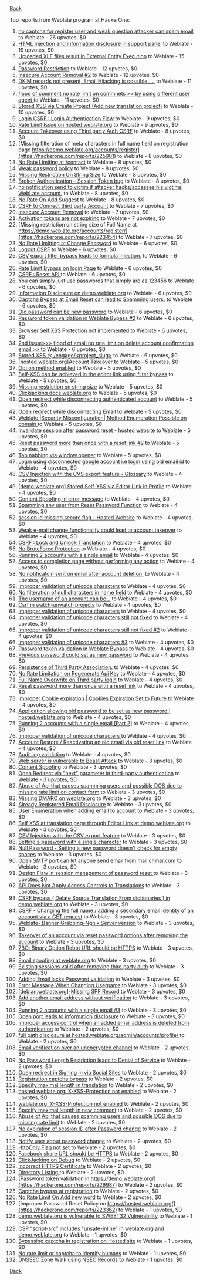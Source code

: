 [Back](../README.md)

Top reports from Weblate program at HackerOne:

1. [no captcha for register user and weak question attacker can spam email](https://hackerone.com/reports/236398) to Weblate - 26 upvotes, $0
2. [HTML injection and information disclosure in support panel](https://hackerone.com/reports/634312) to Weblate - 19 upvotes, $0
3. [Uploaded XLF files result in External Entity Execution](https://hackerone.com/reports/232614) to Weblate - 15 upvotes, $0
4. [Password Restriction](https://hackerone.com/reports/229920) to Weblate - 12 upvotes, $0
5. [Insecure Account Removal #2](https://hackerone.com/reports/229532) to Weblate - 12 upvotes, $0
6. [DKIM records not present, Email Hijacking is possible.....](https://hackerone.com/reports/253926) to Weblate - 11 upvotes, $0
7. [flood of comment no rate  limit on commnets \>\>  by using different user agent ](https://hackerone.com/reports/404035) to Weblate - 11 upvotes, $0
8. [Stored XSS via Create Project (Add new translation project)](https://hackerone.com/reports/610219) to Weblate - 10 upvotes, $0
9. [Login CSRF : Login Authentication Flaw](https://hackerone.com/reports/229528) to Weblate - 9 upvotes, $0
10. [Rate Limit Issue on hosted.weblate.org](https://hackerone.com/reports/229825) to Weblate - 9 upvotes, $0
11. [Account Takeover using Third party Auth CSRF](https://hackerone.com/reports/225653) to Weblate - 8 upvotes, $0
12. [Missing filteration of meta characters in full name field on registration page https://demo.weblate.org/accounts/register](https://hackerone.com/reports/225901) to Weblate - 8 upvotes, $0
13. [No Rate Limiting at /contact](https://hackerone.com/reports/229511) to Weblate - 8 upvotes, $0
14. [Weak password policy](https://hackerone.com/reports/224572) to Weblate - 8 upvotes, $0
15. [Missing Restriction On String Size](https://hackerone.com/reports/257376) to Weblate - 8 upvotes, $0
16. [Broken Authentication – Session Token bug](https://hackerone.com/reports/400826) to Weblate - 8 upvotes, $0
17. [no notification send to victim if attacker hacks/accesses his victims WebLate account.](https://hackerone.com/reports/282772) to Weblate - 8 upvotes, $0
18. [No Rate On Add Suggest](https://hackerone.com/reports/481654) to Weblate - 8 upvotes, $0
19. [CSRF to Connect third party Account](https://hackerone.com/reports/225100) to Weblate - 7 upvotes, $0
20. [Insecure Account Removal](https://hackerone.com/reports/223355) to Weblate - 7 upvotes, $0
21. [Activation tokens are not expiring](https://hackerone.com/reports/223339) to Weblate - 7 upvotes, $0
22. [Missing restriction on string size of Full Name at https://demo.weblate.org/accounts/register/](https://hackerone.com/reports/223454) to Weblate - 7 upvotes, $0
23. [No Rate Limitting at Change Password](https://hackerone.com/reports/223694) to Weblate - 6 upvotes, $0
24. [Logout CSRF](https://hackerone.com/reports/223329) to Weblate - 6 upvotes, $0
25. [CSV export filter bypass leads to formula injection.](https://hackerone.com/reports/223999) to Weblate - 6 upvotes, $0
26. [Rate Limit Bypass on login Page](https://hackerone.com/reports/224460) to Weblate - 6 upvotes, $0
27. [CSRF : Reset API ](https://hackerone.com/reports/223333) to Weblate - 6 upvotes, $0
28. [You can simply just use passwords that simply are as 123456](https://hackerone.com/reports/223374) to Weblate - 6 upvotes, $0
29. [Information Disclosure on demo.weblate.org](https://hackerone.com/reports/229620) to Weblate - 6 upvotes, $0
30. [Captcha Bypass at Email Reset can lead to Spamming users.](https://hackerone.com/reports/229541) to Weblate - 6 upvotes, $0
31. [Old password can be new password](https://hackerone.com/reports/229577) to Weblate - 6 upvotes, $0
32. [Password token validation in Weblate Bypass #2](https://hackerone.com/reports/244287) to Weblate - 6 upvotes, $0
33. [Browser Self XSS Protection not implemented](https://hackerone.com/reports/400781) to Weblate - 6 upvotes, $0
34. [2nd issue\>\>\> flood of email  no rate limit on delete account confirmation email \>\> ](https://hackerone.com/reports/404713) to Weblate - 6 upvotes, $0
35. [Stored XSS @ /engage/\<project_slug\>](https://hackerone.com/reports/472391) to Weblate - 6 upvotes, $0
36. [[hosted.weblate.org]Account Takeover](https://hackerone.com/reports/223637) to Weblate - 5 upvotes, $0
37. [Option method enabled](https://hackerone.com/reports/230194) to Weblate - 5 upvotes, $0
38. [Self-XSS can be achieved in the editor link using filter bypass](https://hackerone.com/reports/229735) to Weblate - 5 upvotes, $0
39. [Missing restriction on string size](https://hackerone.com/reports/229796) to Weblate - 5 upvotes, $0
40. [Clickjacking docs.weblate.org](https://hackerone.com/reports/223391) to Weblate - 5 upvotes, $0
41. [Open redirect while disconnecting authenticated account](https://hackerone.com/reports/224317) to Weblate - 5 upvotes, $0
42. [Open redirect while disconnecting Email](https://hackerone.com/reports/238117) to Weblate - 5 upvotes, $0
43. [Weblate |Security Misconfiguration| Method Enumeration Possible on domain ](https://hackerone.com/reports/230648) to Weblate - 5 upvotes, $0
44. [Invalidate session after password reset - hosted website](https://hackerone.com/reports/224362) to Weblate - 5 upvotes, $0
45. [Reset password more than once with a reset link #2](https://hackerone.com/reports/245450) to Weblate - 5 upvotes, $0
46. [Tab nabbing via window.opener](https://hackerone.com/reports/403891) to Weblate - 5 upvotes, $0
47. [Login using disconnected google account i.e login using old email id](https://hackerone.com/reports/223427) to Weblate - 4 upvotes, $0
48. [CSV Injection with the CVS export feature - Glossary](https://hackerone.com/reports/224291) to Weblate - 4 upvotes, $0
49. [[demo.weblate.org] Stored Self-XSS via Editor Link in Profile](https://hackerone.com/reports/223331) to Weblate - 4 upvotes, $0
50. [Content Spoofing in error message](https://hackerone.com/reports/223456) to Weblate - 4 upvotes, $0
51. [Spamming any user from Reset Password Function](https://hackerone.com/reports/223525) to Weblate - 4 upvotes, $0
52. [session id missing secure flag - Hosted Website](https://hackerone.com/reports/224379) to Weblate - 4 upvotes, $0
53. [Weak e-mail change functionality could lead to account takeover](https://hackerone.com/reports/223461) to Weblate - 4 upvotes, $0
54. [CSRF : Lock and Unlock Translation](https://hackerone.com/reports/223345) to Weblate - 4 upvotes, $0
55. [No BruteForce Protection](https://hackerone.com/reports/223337) to Weblate - 4 upvotes, $0
56. [Running 2 accounts with a single email](https://hackerone.com/reports/224072) to Weblate - 4 upvotes, $0
57. [Access to completion page without performing any action](https://hackerone.com/reports/223846) to Weblate - 4 upvotes, $0
58. [No notificatoin sent on email after account deletion.](https://hackerone.com/reports/229909) to Weblate - 4 upvotes, $0
59. [Improper validation of unicode characters](https://hackerone.com/reports/229483) to Weblate - 4 upvotes, $0
60. [No filteration of null characters in name field](https://hackerone.com/reports/242945) to Weblate - 4 upvotes, $0
61. [The username of an account can be ..](https://hackerone.com/reports/243609) to Weblate - 4 upvotes, $0
62. [Csrf in watch-unwatch projects](https://hackerone.com/reports/229405) to Weblate - 4 upvotes, $0
63. [Improper validation of unicode characters](https://hackerone.com/reports/242171) to Weblate - 4 upvotes, $0
64. [Improper validation of unicode characters still not fixed](https://hackerone.com/reports/241596) to Weblate - 4 upvotes, $0
65. [Improper validation of unicode characters still not fixed #2](https://hackerone.com/reports/243611) to Weblate - 4 upvotes, $0
66. [Improper validation of unicode characters #3](https://hackerone.com/reports/243635) to Weblate - 4 upvotes, $0
67. [Password token validation in Weblate Bypass](https://hackerone.com/reports/243842) to Weblate - 4 upvotes, $0
68. [Previous password could set as new password](https://hackerone.com/reports/243616) to Weblate - 4 upvotes, $0
69. [Persistence of Third Party Association.](https://hackerone.com/reports/241623) to Weblate - 4 upvotes, $0
70. [No Rate Limitation on Regenerate Api Key](https://hackerone.com/reports/243619) to Weblate - 4 upvotes, $0
71. [Full Name Overwrite on Third party login](https://hackerone.com/reports/241598) to Weblate - 4 upvotes, $0
72. [Reset password more than once with a reset link](https://hackerone.com/reports/243594) to Weblate - 4 upvotes, $0
73. [Improper Cookie expiration | Cookies Expiration Set to Future ](https://hackerone.com/reports/232306) to Weblate - 4 upvotes, $0
74. [ Application allowing old password to be set as new password | hosted.weblate.org](https://hackerone.com/reports/264934) to Weblate - 4 upvotes, $0
75. [Running 2 accounts with a single email [Part 2]](https://hackerone.com/reports/241608) to Weblate - 4 upvotes, $0
76. [Improper validation of unicode characters ](https://hackerone.com/reports/278718) to Weblate - 4 upvotes, $0
77. [ Account Restore / Reactivating an old email via old reset link](https://hackerone.com/reports/275303) to Weblate - 4 upvotes, $0
78. [Audit log validation](https://hackerone.com/reports/296632) to Weblate - 4 upvotes, $0
79. [Web server is vulnerable to Beast Attack](https://hackerone.com/reports/223350) to Weblate - 3 upvotes, $0
80. [Content Spoofing](https://hackerone.com/reports/223630) to Weblate - 3 upvotes, $0
81. [Open Redirect via "next" parameter in third-party authentication](https://hackerone.com/reports/223326) to Weblate - 3 upvotes, $0
82. [Abuse of Api that causes spamming users and possible DOS due to missing rate limit on contact form](https://hackerone.com/reports/223542) to Weblate - 3 upvotes, $0
83. [Missing DMARC on weblate.org](https://hackerone.com/reports/223545) to Weblate - 3 upvotes, $0
84. [Already Registered Email Disclosure](https://hackerone.com/reports/223343) to Weblate - 3 upvotes, $0
85. [User Enumeration when adding email to account](https://hackerone.com/reports/223531) to Weblate - 3 upvotes, $0
86. [Self XSS at translation page through Editor Link at demo.weblate.org](https://hackerone.com/reports/223692) to Weblate - 3 upvotes, $0
87. [CSV Injection with the CSV export feature](https://hackerone.com/reports/223344) to Weblate - 3 upvotes, $0
88. [Setting a password with a single character](https://hackerone.com/reports/223851) to Weblate - 3 upvotes, $0
89. [Null Password - Setting a new password doesn't check for empty spaces](https://hackerone.com/reports/223618) to Weblate - 3 upvotes, $0
90. [Open SMTP port can let anyone send email from mail.chihar.com](https://hackerone.com/reports/223435) to Weblate - 3 upvotes, $0
91. [Design Flaw in session management of password reset ](https://hackerone.com/reports/229417) to Weblate - 3 upvotes, $0
92. [API Does Not Apply Access Controls to Translations](https://hackerone.com/reports/232994) to Weblate - 3 upvotes, $0
93. [CSRF bypass ( Delate Source Translation From dictionaries ) in demo.weblate.org](https://hackerone.com/reports/230863) to Weblate - 3 upvotes, $0
94. [CSRF - Changing the full name / adding a secondary email identity of an account via a GET request](https://hackerone.com/reports/223367) to Weblate - 3 upvotes, $0
95. [Weblate- Banner Grabbing-Ngnix Server version](https://hackerone.com/reports/230633) to Weblate - 3 upvotes, $0
96. [Takeover of an account via reset password options after removing the account](https://hackerone.com/reports/230076) to Weblate - 3 upvotes, $0
97. [7BO: Binary Option Robot URL should be HTTPS](https://hackerone.com/reports/225722) to Weblate - 3 upvotes, $0
98. [Email spoofing at weblate.org](https://hackerone.com/reports/224186) to Weblate - 3 upvotes, $0
99. [Existing sessions valid after removing third party auth](https://hackerone.com/reports/223475) to Weblate - 3 upvotes, $0
100. [Adding Email lacks Password validation](https://hackerone.com/reports/229869) to Weblate - 3 upvotes, $0
101. [Error Message When Changing Username](https://hackerone.com/reports/243664) to Weblate - 3 upvotes, $0
102. [[debian.weblate.org]-Missing SPF Record](https://hackerone.com/reports/245518) to Weblate - 3 upvotes, $0
103. [Add another email address without verification](https://hackerone.com/reports/265987) to Weblate - 3 upvotes, $0
104. [Running 2 accounts with a single email #3](https://hackerone.com/reports/245304) to Weblate - 3 upvotes, $0
105. [Open port leads to information disclosure](https://hackerone.com/reports/223421) to Weblate - 3 upvotes, $0
106. [Improper access control when an added email address is deleted from authentication](https://hackerone.com/reports/223434) to Weblate - 2 upvotes, $0
107. [full path disclosure at hosted.weblate.org/admin/accounts/profile/ ](https://hackerone.com/reports/225495) to Weblate - 2 upvotes, $0
108. [Email verification over an unencrypted channel](https://hackerone.com/reports/224287) to Weblate - 2 upvotes, $0
109. [No Password Length Restriction leads to Denial of Service](https://hackerone.com/reports/223854) to Weblate - 2 upvotes, $0
110. [Open redirect in Signing in via Social Sites](https://hackerone.com/reports/223718) to Weblate - 2 upvotes, $0
111. [Registration captcha bypass](https://hackerone.com/reports/223324) to Weblate - 2 upvotes, $0
112. [Specify maximal length in translation](https://hackerone.com/reports/224015) to Weblate - 2 upvotes, $0
113. [hosted.weblate.org: X-XSS-Protection not enabled](https://hackerone.com/reports/223396) to Weblate - 2 upvotes, $0
114. [weblate.org: X-XSS-Protection not enabled](https://hackerone.com/reports/223723) to Weblate - 2 upvotes, $0
115. [Specify maximal length in new comment](https://hackerone.com/reports/223931) to Weblate - 2 upvotes, $0
116. [Abuse of Api that causes spamming users and possible DOS due to missing rate limit](https://hackerone.com/reports/223557) to Weblate - 2 upvotes, $0
117. [No expiration of session ID after Password change](https://hackerone.com/reports/223327) to Weblate - 2 upvotes, $0
118. [Notify user about password change](https://hackerone.com/reports/223609) to Weblate - 2 upvotes, $0
119. [HttpOnly Flag not set ](https://hackerone.com/reports/224006) to Weblate - 2 upvotes, $0
120. [Facebook share URL should be HTTPS](https://hackerone.com/reports/225769) to Weblate - 2 upvotes, $0
121. [ClickJacking on Debug](https://hackerone.com/reports/225555) to Weblate - 2 upvotes, $0
122. [Incorrect HTTPS Certificate](https://hackerone.com/reports/225540) to Weblate - 2 upvotes, $0
123. [Directory Listing ](https://hackerone.com/reports/223384) to Weblate - 2 upvotes, $0
124. [Password token validation in https://demo.weblate.org/](https://hackerone.com/reports/229987) to Weblate - 2 upvotes, $0
125. [Captcha bypass at registration](https://hackerone.com/reports/229584) to Weblate - 2 upvotes, $0
126. [No Rate Limit  On Add new word](https://hackerone.com/reports/479021) to Weblate - 2 upvotes, $0
127. [Improper Password Reset Policy on https://hosted.weblate.org/](https://hackerone.com/reports/223362) to Weblate - 1 upvotes, $0
128. [demo.weblate.org is vulnerable to SWEET32 Vulnerability](https://hackerone.com/reports/223653) to Weblate - 1 upvotes, $0
129. [CSP "script-src" includes "unsafe-inline" in weblate.org and demo.weblate.org](https://hackerone.com/reports/231062) to Weblate - 1 upvotes, $0
130. [Bypassing captcha in registration on Hosted site](https://hackerone.com/reports/224342) to Weblate - 1 upvotes, $0
131. [No rate limit or captcha to identify humans](https://hackerone.com/reports/257384) to Weblate - 1 upvotes, $0
132. [DNSSEC Zone Walk using NSEC Records](https://hackerone.com/reports/228471) to Weblate - 1 upvotes, $0


[Back](../README.md)